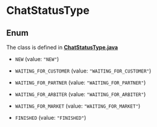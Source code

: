 

# ChatStatusType

## Enum

The class is defined in **[ChatStatusType.java](../../src/main/java/org/openapitools/model/ChatStatusType.java)**


* `NEW` (value: `"NEW"`)

* `WAITING_FOR_CUSTOMER` (value: `"WAITING_FOR_CUSTOMER"`)

* `WAITING_FOR_PARTNER` (value: `"WAITING_FOR_PARTNER"`)

* `WAITING_FOR_ARBITER` (value: `"WAITING_FOR_ARBITER"`)

* `WAITING_FOR_MARKET` (value: `"WAITING_FOR_MARKET"`)

* `FINISHED` (value: `"FINISHED"`)




